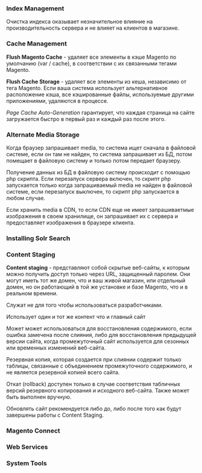 ### Index Management

Очистка индекса оказывает незначительное влияние на производительность сервера и не влияет на клиентов в магазине.

### Cache Management

__Flush Magento Cache__  - удаляет все элементы в кэше Magento по умолчанию (var / cache), в соответствии с 
их связанными тегами Magento.

__Flush Cache Storage__ - удаляет все элементы из кеша, независимо от тега Magento. Если ваша система использует 
альтернативное расположение кэша, все кэшированные файлы, используемые другими приложениями, удаляются в процессе.

_Page Cache Auto-Generation_ гарантирует, что каждая страница на сайте загружается быстро в первый раз 
и каждый раз после этого.


### Alternate Media Storage

Когда браузер запрашивает media, то система ищет сначала в файловой системе, если он там не найден, то система 
запрашивает из БД, потом помещает в файловую систему и только потом передает браузеру.

Получение данных из БД в файловую систему происходит с помощью php скрипта. Если перезапуск сервера включен,
то скрипт php запускается только когда запрашиваемый media не найден в файловой системе, если перезапуск выключен,
то скрипт php запускается в любом случае.


Если хранить media в CDN, то если CDN еще не имеет запрашиваетмые изображения в своем хранилище, он запрашивает 
их с сервера и предоставляет изображения в браузере клиента.

### Installing Solr Search

### Content Staging

__Content staging__ - представляют собой скрытые веб-сайты, к которым можно получить доступ только через URL, 
защищенный паролем. Они могут иметь тот же домен, что и ваш живой магазин, или отдельный домен, 
но он работающий в той же установке и базе Magento, что и в реальном времени.

Служат не для того чтобы использоваться разработчиками.

Использует один и тот же контент что и главный сайт

Может может использоваться для восстановления содержимого, если ошибка замечена после слияния, 
либо для восстановления предыдущей версии сайта, когда промежуточный сайт используется для сезонных или временных изменений веб-сайта.

Резервная копия, которая создается при слиянии содержит только таблицы, связанные с объединением промежуточного 
содержимого, и не является резервной копией всего сайта.

Откат (rollback) доступен только в случае соответствия табличных версий резервного копирования и исходного веб-сайта.
Также может быть выполнен вручную.

Обновлять сайт рекомендуется либо до, либо после того как будут завершены работы с Content Staging.

### Magento Connect
### Web Services
### System Tools


